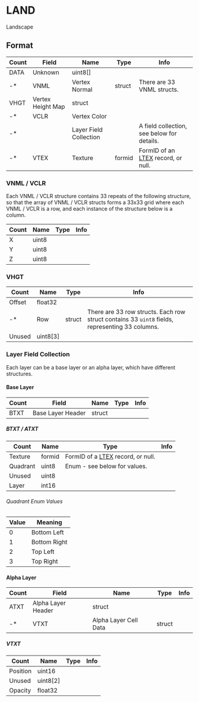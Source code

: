 LAND
====

Landscape

## Format

Count | Field | Name | Type | Info
------|-------|------|------|-----
 | DATA | Unknown | uint8[] | 
-* | VNML | Vertex Normal | struct | There are 33 VNML structs.
 | VHGT | Vertex Height Map | struct |
-* | VCLR | Vertex Color |
-* | | Layer Field Collection | | A field collection, see below for details.
-* | VTEX | Texture | formid | FormID of an [LTEX](LTEX.md) record, or null.

### VNML / VCLR

Each VNML / VCLR structure contains 33 repeats of the following structure, so that the array of VNML / VCLR structs forms a 33x33 grid where each VNML / VCLR is a row, and each instance of the structure below is a column.

Count | Name | Type | Info
------|------|------|-----
 | X | uint8 |
 | Y | uint8 |
 | Z | uint8 |

### VHGT

Count | Name | Type | Info
------|------|------|-----
 | Offset | float32 |
-* | Row | struct | There are 33 row structs. Each row struct contains 33 `uint8` fields, representing 33 columns.
 | Unused | uint8[3] |
 
### Layer Field Collection

Each layer can be a base layer or an alpha layer, which have different structures.

#### Base Layer

Count | Field | Name | Type | Info
------|-------|------|------|-----
 | BTXT | Base Layer Header | struct | 
 
##### BTXT / ATXT

Count | Name | Type | Info
------|------|------|-----
 | Texture | formid | FormID of a [LTEX](LTEX.md) record, or null.
 | Quadrant | uint8 | Enum - see below for values.
 | Unused | uint8 |
 | Layer | int16 |
 
###### Quadrant Enum Values

Value | Meaning
------|--------
0 | Bottom Left
1 | Bottom Right
2 | Top Left
3 | Top Right
 
#### Alpha Layer

Count | Field | Name | Type | Info
------|-------|------|------|-----
 | ATXT | Alpha Layer Header | struct |
-* | VTXT | Alpha Layer Cell Data | struct |

##### VTXT

Count | Name | Type | Info
------|------|------|-----
 | Position | uint16 |
 | Unused | uint8[2] |
 | Opacity | float32 |

